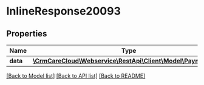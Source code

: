 # InlineResponse20093

## Properties
Name | Type | Description | Notes
------------ | ------------- | ------------- | -------------
**data** | [**\CrmCareCloud\Webservice\RestApi\Client\Model\PaymentType**](PaymentType.md) |  | [optional] 

[[Back to Model list]](../../README.md#documentation-for-models) [[Back to API list]](../../README.md#documentation-for-api-endpoints) [[Back to README]](../../README.md)

